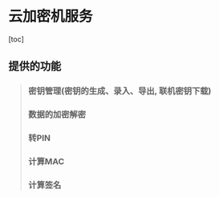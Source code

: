 ﻿# 云加密机服务   

[toc]

## 提供的功能
> ### 密钥管理(密钥的生成、录入、导出, 联机密钥下载)
> ### 数据的加密解密
> ### 转PIN
> ### 计算MAC
> ### 计算签名


## 